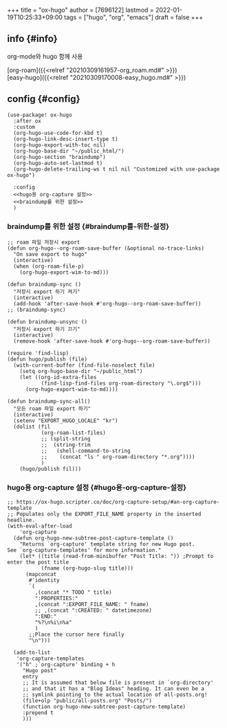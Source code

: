 +++
title = "ox-hugo"
author = [7696122]
lastmod = 2022-01-19T10:25:33+09:00
tags = ["hugo", "org", "emacs"]
draft = false
+++

## info {#info}

org-mode와 hugo 함께 사용  

[org-roam]({{<relref "20210309161957-org_roam.md#" >}})  
[easy-hugo]({{<relref "20210309170008-easy_hugo.md#" >}})  


## config {#config}

```elisp
(use-package! ox-hugo
  :after ox
  :custom
  (org-hugo-use-code-for-kbd t)
  (org-hugo-link-desc-insert-type t)
  (org-hugo-export-with-toc nil)
  (org-hugo-base-dir "~/public_html/")
  (org-hugo-section "braindump")
  (org-hugo-auto-set-lastmod t)
  (org-hugo-delete-trailing-ws t nil nil "Customized with use-package ox-hugo")

  :config
  <<hugo용 org-capture 설정>>
  <<braindump를 위한 설정>>
  )
```


### braindump를 위한 설정 {#braindump를-위한-설정}

<a id="code-snippet--braindump를 위한 설정"></a>
```elisp
;; roam 파일 저장시 export
(defun org-hugo--org-roam-save-buffer (&optional no-trace-links)
  "On save export to hugo"
  (interactive)
  (when (org-roam-file-p)
    (org-hugo-export-wim-to-md)))

(defun braindump-sync ()
  "저장시 export 하기 켜기"
  (interactive)
  (add-hook 'after-save-hook #'org-hugo--org-roam-save-buffer))
;; (braindump-sync)

(defun braindump-unsync ()
  "저장시 export 하기 끄기"
  (interactive)
  (remove-hook 'after-save-hook #'org-hugo--org-roam-save-buffer))

(require 'find-lisp)
(defun hugo/publish (file)
  (with-current-buffer (find-file-noselect file)
    (setq org-hugo-base-dir "~/public_html")
    (let ((org-id-extra-files
           (find-lisp-find-files org-roam-directory "\.org$")))
      (org-hugo-export-wim-to-md))))

(defun braindump-sync-all()
  "모든 roam 파일 export 하기"
  (interactive)
  (setenv "EXPORT_HUGO_LOCALE" "kr")
  (dolist (fil
           (org-roam-list-files)
           ;; (split-string
           ;;  (string-trim
           ;;   (shell-command-to-string
           ;;    (concat "ls " org-roam-directory "*.org"))))
           )
    (hugo/publish fil)))
```


### hugo용 org-capture 설정 {#hugo용-org-capture-설정}

<a id="code-snippet--hugo용 org-capture 설정"></a>
```elisp
;; https://ox-hugo.scripter.co/doc/org-capture-setup/#an-org-capture-template
;; Populates only the EXPORT_FILE_NAME property in the inserted headline.
(with-eval-after-load
    'org-capture
  (defun org-hugo-new-subtree-post-capture-template ()
    "Returns `org-capture' template string for new Hugo post.
See `org-capture-templates' for more information."
    (let* ((title (read-from-minibuffer "Post Title: ")) ;Prompt to enter the post title
           (fname (org-hugo-slug title)))
      (mapconcat
       #'identity
       `(
         ,(concat "* TODO " title)
         ":PROPERTIES:"
         ,(concat ":EXPORT_FILE_NAME: " fname)
         ;; ,(concat ":CREATED: " datetimezone)
         ":END:"
         "%?\n%i\n%a"
         )
       ;;Place the cursor here finally
       "\n")))

  (add-to-list
   'org-capture-templates
   '("h" ;`org-capture' binding + h
     "Hugo post"
     entry
     ;; It is assumed that below file is present in `org-directory'
     ;; and that it has a "Blog Ideas" heading. It can even be a
     ;; symlink pointing to the actual location of all-posts.org!
     (file+olp "public/all-posts.org" "Posts/")
     (function org-hugo-new-subtree-post-capture-template)
     :prepend t
     )))
```
